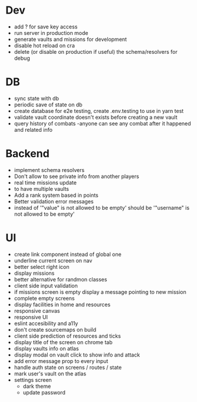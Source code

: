 # Dev

- add ? for save key access
- run server in production mode
- generate vaults and missions for development
- disable hot reload on cra
- delete (or disable on production if useful) the schema/resolvers for debug

# DB

- sync state with db
- periodic save of state on db
- create database for e2e testing, create .env.testing to use in yarn test
- validate vault coordinate doesn't exists before creating a new vault
- query history of combats
  -anyone can see any combat after it happened and related info

# Backend

- implement schema resolvers
- Don't allow to see private info from another players
- real time missions update
- to have multiple vaults
- Add a rank system based in points
- Better validation error messages
- instead of '"value" is not allowed to be empty' should be '"username" is not allowed to be empty'

# UI

- create <a> link component instead of global one
- underline current screen on nav
- better select right icon
- display missions
- better alternative for randmon classes
- client side input validation
- if missions screen is empty display a message pointing to new mission
- complete empty screens
- display facilities in home and resources
- responsive canvas
- responsive UI
- eslint accesibility and a11y
- don't create sourcemaps on build
- client side prediction of resources and ticks
- display title of the screen on chrome tab
- display vaults info on atlas
- display modal on vault click to show info and attack
- add error message prop to every input
- handle auth state on screens / routes / state
- mark user's vault on the atlas
- settings screen
  - dark theme
  - update password
